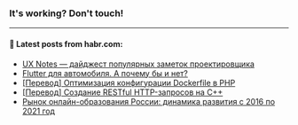 ### It's working? Don't touch!

---
<!--
#### 🛠️ Technical stack:

![C++](https://img.shields.io/badge/C++-informational?logo=c%2B%2B&style=flat&logoColor=white&color=9C033A)
![Java](https://img.shields.io/badge/Java-informational?logo=java&style=flat&logoColor=white&color=007396)
![Kotlin](https://img.shields.io/badge/Kotlin-informational?logo=Kotlin&style=flat&logoColor=white&color=0095D5)
![JS](https://img.shields.io/badge/JS-informational?logo=javaScript&style=flat&logoColor=black&color=F7Df1E) <br>
![HTML5](https://img.shields.io/badge/HTML5-informational?logo=html5&style=flat&logoColor=white&color=E34F26)
![CSS3](https://img.shields.io/badge/CSS3-informational?logo=css3&style=flat&logoColor=white&color=157286)
![Sass](https://img.shields.io/badge/Saas-informational?logo=sass&style=flat&logoColor=white&color=hotpink)
![PHP](https://img.shields.io/badge/PHP-informational?logo=php&style=flat&logoColor=white&color=777BB4) <br>
![WebPAck](https://img.shields.io/badge/WebPack-informational?logo=webPack&style=flat&logoColor=white&color=FF6F00)
![Bootstrap](https://img.shields.io/badge/Bootstrap-informational?logo=Bootstrap&style=flat&logoColor=white&color=7952B3)
![MySQL](https://img.shields.io/badge/MySQL-informational?logo=MySQL&style=flat&logoColor=white&color=00f) <br>
![NodeJS](https://img.shields.io/badge/NodeJS-informational?logo=node.js&style=flat&logoColor=white&color=43853D)
![Spring](https://img.shields.io/badge/Spring-informational?logo=Spring&style=flat&logoColor=white&color=0A9EDC)
![Angular](https://img.shields.io/badge/Vue-informational?logo=vue.js&style=flat&logoColor=white&color=red)
![Git](https://img.shields.io/badge/Git-informational?logo=git&style=flat&logoColor=white&color=darkorange)

___
-->

#### 💬 Latest posts from habr.com:

<!-- BLOG-POST-LIST:START -->
- [UX Notes — дайджест популярных заметок проектировщика](https://habr.com/ru/post/674974/?utm_source=habrahabr&utm_medium=rss&utm_campaign=674974)
- [Flutter для автомобиля. А почему бы и нет?](https://habr.com/ru/post/674622/?utm_source=habrahabr&utm_medium=rss&utm_campaign=674622)
- [[Перевод] Оптимизация конфигурации Dockerfile в PHP](https://habr.com/ru/post/674952/?utm_source=habrahabr&utm_medium=rss&utm_campaign=674952)
- [[Перевод] Создание RESTful HTTP-запросов на C++](https://habr.com/ru/post/674304/?utm_source=habrahabr&utm_medium=rss&utm_campaign=674304)
- [Рынок онлайн-образования России: динамика развития с 2016 по 2021 год](https://habr.com/ru/post/674950/?utm_source=habrahabr&utm_medium=rss&utm_campaign=674950)
<!-- BLOG-POST-LIST:END -->
